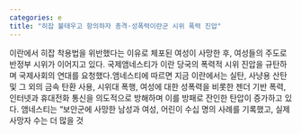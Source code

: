 ```yaml
---
categories: e
title: "히잡 불태우고 항의하자 총격·성폭력이란군 시위 폭력 진압"
---
```

이란에서 히잡 착용법을 위반했다는 이유로 체포된 여성이 사망한 후, 여성들의 주도로 반정부 시위가 이어지고 있다. 국제앰네스티가 이란 당국의 폭력적 시위 진압을 규탄하며 국제사회의 연대를 요청했다.앰네스티에 따르면 지금 이란에서는 실탄, 사냥용 산탄 및 그 외의 금속 탄환 사용, 시위대 폭행, 여성에 대한 성폭력을 비롯한 젠더 기반 폭력, 인터넷과 휴대전화 통신을 의도적으로 방해하며 이를 방패로 잔인한 탄압이 증가하고 있다. 앰네스티는 “보안군에 사망한 남성과 여성, 어린이 수십 명의 사례를 기록했고, 실제 사망자 수는 더 많을 것